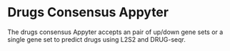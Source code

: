 # Drugs Consensus Appyter

The drugs consensus Appyter accepts an pair of up/down gene sets or a single gene set to predict drugs using L2S2 and DRUG-seqr.


